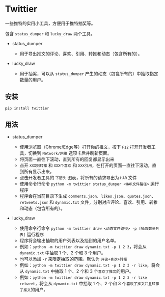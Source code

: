 # Twittier

一些推特的实用小工具，方便用于推特抽奖等。

包含 `status_dumper` 和 `lucky_draw` 两个工具。

- status_dumper

    - 用于导出推文的评论、喜欢、引用、转推和动态（包含所有的）。

- lucky_draw

    - 用于抽奖，可以从 `status_dumper` 产生的动态（包含所有的）中抽取指定数量的用户。

## 安装

```shell
pip install twittier
```

## 用法

- status_dumper

  - 使用浏览器（Chrome/Edge等）打开你的推文，按下 `F12` 打开开发者工具，切换到 `Network/网络` 选项卡后并刷新页面。
  - 将页面一直往下滚动，直到所有的回复都显示出来
  - 点开 `XXX则转推` 和 `XXX个喜欢` 和 `XXX引用`，在打开的页面一直往下滚动，直到所有显示出来。
  - 点击开发者工具的 `下箭头` 图表，将所有的请求导出为 `HAR` 文件
  - 使用命令行命令 `python -m twittier status_dumper <HAR文件路径>` 运行程序
  - 程序会在当前目录下生成 `comments.json`、`likes.json`、`quotes.json`、`retweets.json` 和 `dynamic.txt` 文件，分别对应评论、喜欢、引用、转推和动态（包含所有的）。

- lucky_draw
  - 使用命令行命令 `python -m twittier draw <动态文件路径> -p [抽取数量列表]` 运行程序
  - 程序将会输出抽取的用户列表以及抽到的用户名单。
  - 例如：`python -m twittier draw dynamic.txt -p 1 2 3`，将会从 `dynamic.txt` 中抽取 1 个、2 个和 3 个用户。
  - 也可以添加 `-r` 来限定抽取的范围。默认为 `评论+喜欢+转推`
  - 例如：`python -m twittier draw dynamic.txt -p 1 2 3 -r like`，将会从 `dynamic.txt` 中抽取 1 个、2 个和 3 个`喜欢了推文`的用户。
  - 例如：`python -m twittier draw dynamic.txt -p 1 2 3 -r like retweet`，将会从 `dynamic.txt` 中抽取 1 个、2 个和 3 个`喜欢了推文并且转推了推文`的用户。

